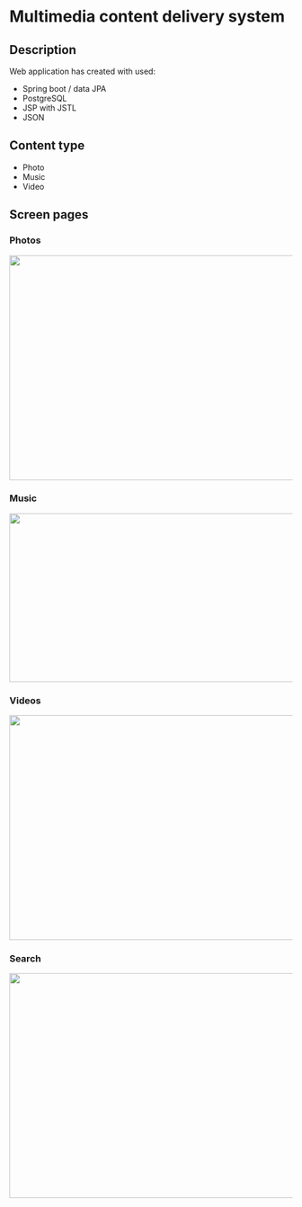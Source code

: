 # Multimedia content delivery system

## Description
Web application has created with used:
- Spring boot / data JPA 
- PostgreSQL
- JSP with JSTL
- JSON

## Content type
- Photo
- Music
- Video

## Screen pages

### Photos
<p align="center"><img src="https://camo.githubusercontent.com/6c679b0e4b539a648c544aa10ae14a2a6fc7beaa/68747470733a2f2f70702e757365726170692e636f6d2f633833343230322f763833343230323136342f61663763372f3272484b304164506368672e6a7067" width="700" height="400"/></p>

### Music
<p align="center"><img src="https://camo.githubusercontent.com/a5bf6bf0009783a1d32af126878990afbb326c59/68747470733a2f2f70702e757365726170692e636f6d2f633833343230322f763833343230323136342f61663764342f6e33754b454178434951552e6a7067" width="700" height="300"/></p>

### Videos
<p align="center"><img src="https://camo.githubusercontent.com/eb14c9dbd0bda0025e16c4e325ad762f98cd383b/68747470733a2f2f70702e757365726170692e636f6d2f633833343230322f763833343230323136342f61663764642f674d445f484364726f77452e6a7067" width="700" height="400"/></p>

### Search
<p align="center"><img src="https://camo.githubusercontent.com/b46b5182f91ab8a8fc4c161193e7396b7445c0bf/68747470733a2f2f70702e757365726170692e636f6d2f633833343230322f763833343230323136342f61663765362f6955306c41554b5f6a6a452e6a7067" width="700" height="400"/></p>
